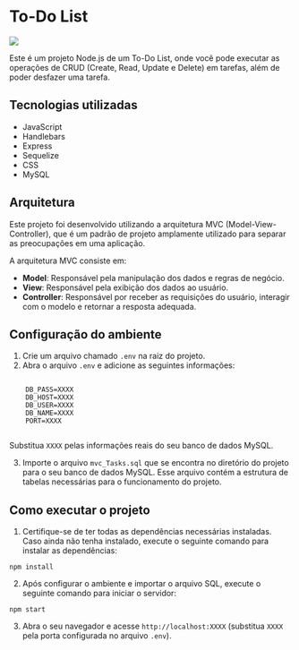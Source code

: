 </head>
<body>
  <h1>To-Do List</h1>
  <img src="https://github.com/DanielSCustodio/To-Do-List/assets/29557187/a7c0ff55-ca00-4558-8b48-c02e09784b9b" />
  <p>Este é um projeto Node.js de um To-Do List, onde você pode executar as operações de CRUD (Create, Read, Update e Delete) em tarefas, além de poder desfazer uma tarefa.</p>
  <h2>Tecnologias utilizadas</h2>
  <ul>
    <li>JavaScript</li>
    <li>Handlebars</li> 
    <li>Express</li>
     <li>Sequelize</li>
    <li>CSS</li>
    <li>MySQL</li>
  </ul>
  <h2>Arquitetura</h2>
  <p>Este projeto foi desenvolvido utilizando a arquitetura MVC (Model-View-Controller), que é um padrão de projeto amplamente utilizado para separar as preocupações em uma aplicação.</p>
  <p>A arquitetura MVC consiste em:</p>
  <ul>
    <li><strong>Model</strong>: Responsável pela manipulação dos dados e regras de negócio.</li>
    <li><strong>View</strong>: Responsável pela exibição dos dados ao usuário.</li>
    <li><strong>Controller</strong>: Responsável por receber as requisições do usuário, interagir com o modelo e retornar a resposta adequada.</li>
  </ul>
  <h2>Configuração do ambiente</h2>
  <ol>
    <li>Crie um arquivo chamado <code>.env</code> na raiz do projeto.</li>
    <li>Abra o arquivo <code>.env</code> e adicione as seguintes informações:</li>
  </ol>
  <pre><code>
    DB_PASS=XXXX
    DB_HOST=XXXX
    DB_USER=XXXX
    DB_NAME=XXXX
    PORT=XXXX
  </code></pre>
  <p>Substitua <code>XXXX</code> pelas informações reais do seu banco de dados MySQL.</p>
  <ol start="3">
    <li>Importe o arquivo <code>mvc_Tasks.sql</code> que se encontra no diretório do projeto para o seu banco de dados MySQL. Esse arquivo contém a estrutura de tabelas necessárias para o funcionamento do projeto.</li>
  </ol>
  <h2>Como executar o projeto</h2>
  <ol>
    <li>Certifique-se de ter todas as dependências necessárias instaladas. Caso ainda não tenha instalado, execute o seguinte comando para instalar as dependências:</li>
  </ol>
  <pre><code>npm install</code></pre>
  <ol start="2">
    <li>Após configurar o ambiente e importar o arquivo SQL, execute o seguinte comando para iniciar o servidor:</li>
  </ol>
  <pre><code>npm start</code></pre>
  <ol start="3">
    <li>Abra o seu navegador e acesse <code>http://localhost:XXXX</code> (substitua <code>XXXX</code> pela porta configurada no arquivo <code>.env</code>).</li>
  </ol>
